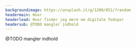 ```yaml
---
backgroundimage: https://unsplash.it/g/1280/851/?random
headermain: Hvor
headerlead: Hvor finder jeg mere om digitale fodspor
headersub: @TODO mangler indhold
---
```

@TODO mangler indhold
